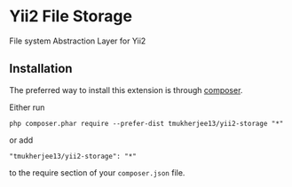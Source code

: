 Yii2 File Storage
=================
File system Abstraction Layer for Yii2

Installation
------------

The preferred way to install this extension is through [composer](http://getcomposer.org/download/).

Either run

```
php composer.phar require --prefer-dist tmukherjee13/yii2-storage "*"
```

or add

```
"tmukherjee13/yii2-storage": "*"
```

to the require section of your `composer.json` file.


